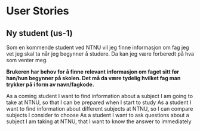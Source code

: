 # User Stories

## Ny student (us-1)
Som en kommende student ved NTNU vil jeg finne informasjon om fag jeg vet jeg skal ta når jeg begynner å studere. Da kan jeg være forberedt på hva som venter meg.

**Brukeren har behov for å finne relevant informasjon om faget sitt før han/hun begynner på skolen. Det må da være tydelig hvilket fag man trykker på i form av navn/fagkode.**



As a coming student I want to find information about a subject I am going to take at NTNU, so that I can be prepared when I start to study
As a student I want to find information about different subjects at NTNU, so I can compare subjects I consider to choose
As a student I want to ask questions about a subject I am taking at NTNU, that I want to know the answer to immediately

